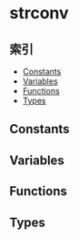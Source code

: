 
# strconv

## 索引

- [Constants](#constants)
- [Variables](#variables)
- [Functions](#functions)
- [Types](#types)

## Constants

## Variables

## Functions

## Types
